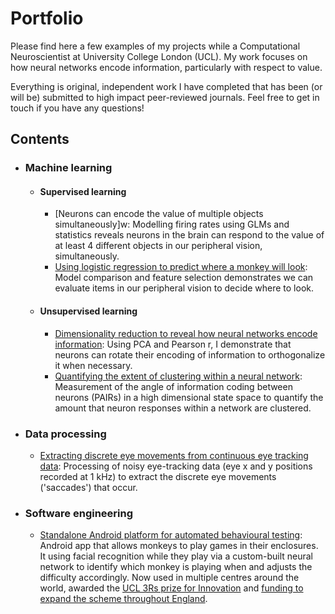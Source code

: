 # Portfolio
Please find here a few examples of my projects while a Computational Neuroscientist at University College London (UCL). My work focuses on how neural networks encode information, particularly with respect to value. 

Everything is original, independent work I have completed that has been (or will be) submitted to high impact peer-reviewed journals. Feel free to get in touch if you have any questions! 

## Contents

 - ### Machine learning
    - #### Supervised learning
        - [Neurons can encode the value of multiple objects simultaneously]w: Modelling firing rates using GLMs and statistics reveals neurons in the brain can respond to the value of at least 4 different objects in our peripheral vision, simultaneously.
        - [Using logistic regression to predict where a monkey will look](https://github.com/jamesbutler01/Portfolio/blob/main/Predicting%20eye%20movements/Predicting%20eye%20movements.ipynb): Model comparison and feature selection demonstrates we can evaluate items in our peripheral vision to decide where to look.
     - #### Unsupervised learning
        -  [Dimensionality reduction to reveal how neural networks encode information](https:github.com): Using PCA and Pearson r, I demonstrate that neurons can rotate their encoding of information to orthogonalize it when necessary.
        -  [Quantifying the extent of clustering within a neural network](https:github.com): Measurement of the angle of information coding between neurons (PAIRs) in a high dimensional state space to quantify the amount that neuron responses within a network are clustered. 


- ### Data processing
    -  [Extracting discrete eye movements from continuous eye tracking data](https://github.com/jamesbutler01/Portfolio/blob/main/Processing%20eye%20data/eye%20tracking%20analysis.ipynb): Processing of noisy eye-tracking data (eye x and y positions recorded at 1 kHz) to extract the discrete eye movements ('saccades') that occur. 


- ### Software engineering
    -  [Standalone Android platform for automated behavioural testing](https://github.com/jamesbutler01/Mymou): Android app that allows monkeys to play games in their enclosures. It using facial recognition while they play via a custom-built neural network to identify which monkey is playing when and adjusts the difficulty accordingly. Now used in multiple centres around the world, awarded the [UCL 3Rs prize for Innovation](https://www.ucl.ac.uk/biological-services/news/2018/may/ucl-celebrates-3rs-may-2018)  and [funding to expand the scheme throughout England](https://www.nc3rs.org.uk/refining-training-non-human-primates-using-automated-home-room-training-systems).
